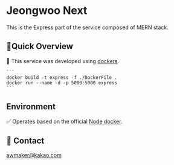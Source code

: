 # Jeongwoo Next

This is the Express part of the service composed of MERN stack.

## 🚀Quick Overview

📌 This service was developed using [dockers](https://www.docker.com/).

    ```
    docker build -t express -f ./DockerFile .
    docker run --name -d -p 5000:5000 express
    ```

## Environment

✅ Operates based on the official [Node docker](https://hub.docker.com/_/node).

## 📩 Contact

awmaker@kakao.com
